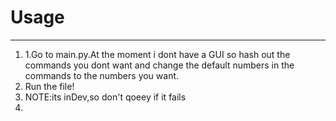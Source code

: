 # Usage
<hr>
<ol>
  <li>1.Go to main.py.At the moment i dont have a GUI so hash out the commands you dont want and change the default numbers in the commands to the numbers you want.</li>
  <li>Run the file!</li>
  <li>NOTE:its inDev,so don't qoeey if it fails<li>
